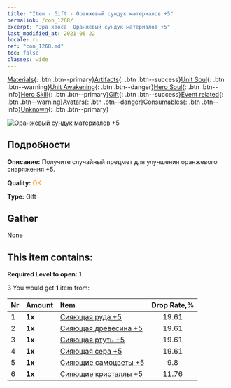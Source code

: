 ```yaml
---
title: "Item - Gift - Оранжевый сундук материалов +5"
permalink: /con_1268/
excerpt: "Эра хаоса  Оранжевый сундук материалов +5"
last_modified_at: 2021-06-22
locale: ru
ref: "con_1268.md"
toc: false
classes: wide
---
```

 [Materials](/ItemsRU/){: .btn .btn--primary}[Artifacts](/ItemsRU/Artifacts/){: .btn .btn--success}[Unit Soul](/ItemsRU/UnitSoul/){: .btn .btn--warning}[Unit Awakening](/ItemsRU/UnitAwakening/){: .btn .btn--danger}[Hero Soul](/ItemsRU/HeroSoul/){: .btn .btn--info}[Hero Skill](/ItemsRU/HeroSkill/){: .btn .btn--primary}[Gift](/ItemsRU/Gift/){: .btn .btn--success}[Event related](/ItemsRU/Events/){: .btn .btn--warning}[Avatars](/ItemsRU/Avatars/){: .btn .btn--danger}[Consumables](/ItemsRU/Consumables/){: .btn .btn--info}[Unknown](/ItemsRU/Unknown/){: .btn .btn--primary}

 ![Оранжевый сундук материалов +5](/images/t/i_304002.png)

## Подробности
 **Описание:** Получите случайный предмет для улучшения оранжевого снаряжения +5.

 **Quality:** <span style="color: #FF8C00">OK</span>

 **Type:** Gift

## Gather

  None

## This item contains:

 **Required Level to open:** 1

 3 You would get **1** item  from:

  | Nr | Amount |     Item    | Drop Rate,% |
  |:---|:-------|:------------|:---------:|
  | 1 |  **1x** | [Сияющая руда +5](/ItemsRU/mat_96/) | 19.61 | 
  | 2 |  **1x** | [Сияющая древесина +5](/ItemsRU/mat_97/) | 19.61 | 
  | 3 |  **1x** | [Сияющая ртуть +5](/ItemsRU/mat_98/) | 19.61 | 
  | 4 |  **1x** | [Сияющая сера +5](/ItemsRU/mat_99/) | 19.61 | 
  | 5 |  **1x** | [Сияющие самоцветы +5](/ItemsRU/mat_100/) | 9.8 | 
  | 6 |  **1x** | [Сияющие кристаллы +5](/ItemsRU/mat_101/) | 11.76 | 
